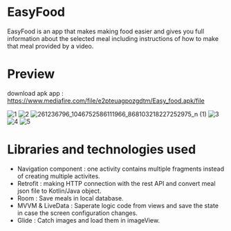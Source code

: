# EasyFood
EasyFood is an app that makes making food easier and gives you full information about the selected meal including instructions of how to make that meal provided by a video.

# Preview
download apk app : https://www.mediafire.com/file/e2pteuagpozgdtm/Easy_food.apk/file

![1](https://user-images.githubusercontent.com/78867217/143778911-20c19914-7f67-41c9-ab0f-0a609f9f07e7.jpg)
![2](https://user-images.githubusercontent.com/78867217/143778942-5ec4c4fc-2e02-4acc-86f8-7bd69c4837b1.jpg)
![261236796_1046752586111966_868103218227252975_n (1)](https://user-images.githubusercontent.com/78867217/143781420-77079d2b-3a29-4270-9884-ab9649aa3ff3.jpg)
![3](https://user-images.githubusercontent.com/78867217/143778946-0ed6e7bd-8d00-46d0-9aac-9b2926d44194.jpg)
![4](https://user-images.githubusercontent.com/78867217/143778948-6b290e99-0212-4116-b3c2-08388852146f.jpg)
![5](https://user-images.githubusercontent.com/78867217/143778949-deda1f32-feda-4dcc-b45c-c287271c7a70.jpg)


# Libraries and technologies used
- Navigation component : one activity contains multiple fragments instead of creating multiple activites.
- Retrofit : making HTTP connection with the rest API and convert meal json file to Kotlin/Java object.
- Room : Save meals in local database.
- MVVM & LiveData : Saperate logic code from views and save the state in case the screen configuration changes.
- Glide : Catch images and load them in imageView.



